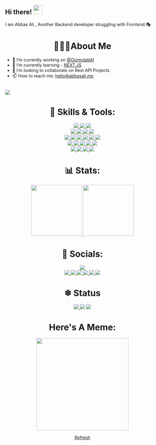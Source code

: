 ## Hi there! <img src="https://user-images.githubusercontent.com/42378118/110234147-e3259600-7f4e-11eb-95be-0c4047144dea.gif" width="30">

I am Abbas Ali , Another Backend developer struggling with Frontend.🎭 
<h1 align="center"> 👨🏻‍💻About Me </h1>

- 🔭 I’m currently working on [@GizmolabAI](https://github.com/gizmolabai)
- 🌱 I’m currently learning - [NEXT.JS]()
- 👯 I’m looking to collaborate on Rest API Projects
- 📫 How to reach me: [hello@abbasali.me](mailto:hello@abbasali.me)

<br>

<img src="https://shields-io-visitor-counter.herokuapp.com/badge?page=&style=for-the-badge">

<h1 align="center"> 🔧 Skills & Tools: </h1>

<p align="center">
  <!-- WEB -->
   <a href="https://html.com/">
    <img src="https://img.shields.io/badge/HTML-E34F26?style=for-the-badge&logo=HTML5&logoColor=white">
  </a>
  <a href="https://www.w3schools.com/css/">
    <img src="https://img.shields.io/badge/CSS-1572B6?style=for-the-badge&logo=CSS3&logoColor=white">
  </a>
  <a href="https://www.javascript.com/">
    <img src="https://img.shields.io/badge/JavaScript-323330?style=for-the-badge&logo=javascript&logoColor=F7DF1E">
  </a>
  <br>
  <!-- FRONTEND -->
   <a href="https://reactjs.org/">
    <img src="https://img.shields.io/badge/react-61DAFB?&style=for-the-badge&logo=react&logoColor=121212">
  </a>
  
   <a href="https://reactjs.org/">
    <img src="https://img.shields.io/badge/next.js-000000?style=for-the-badge&logo=nextdotjs&logoColor=white">
  </a>
  
   <a href="https://tailwindcss.com/">
    <img src="https://img.shields.io/badge/Tailwind_CSS-38B2AC?style=for-the-badge&logo=tailwind-css&logoColor=white">
  </a>
  <a href="https://tailwindcss.com/">
    <img src="https://img.shields.io/badge/Bootstrap-563D7C?style=for-the-badge&logo=bootstrap&logoColor=white">
  </a>
  <br>
  <!-- BACKEND -->
  
  <a href="https://nodejs.org/en/">
    <img src="https://img.shields.io/badge/NODE.JS-339933?style=for-the-badge&logo=Node.js&logoColor=white">
  </a>
    <a href="https://git-scm.com/">
    <img src="https://img.shields.io/badge/git-F05032?&style=for-the-badge&logo=git&logoColor=white">
  </a>
    <a href="https://expressjs.com/">
    <img src="https://img.shields.io/badge/express.js-000000?&style=for-the-badge&logo=Express&logoColor=white">
  </a>
      <a href="https://www.mongodb.com/">
    <img src="https://img.shields.io/badge/MongoDB-4EA94B?style=for-the-badge&logo=mongodb&logoColor=white">
  </a>
       <a href="https://www.npmjs.com/">
    <img src="https://img.shields.io/badge/npm-CB3837?style=for-the-badge&logo=npm&logoColor=white">
  </a>
       <a href="https://www.npmjs.com/">
    <img src="https://img.shields.io/badge/Python-3776AB?style=for-the-badge&logo=python&logoColor=white">
  </a>

  <br>
  <!-- CLOUD -->
     <a href="https://www.npmjs.com/">
    <img src="https://img.shields.io/badge/microsoft%20azure-0089D6?style=for-the-badge&logo=microsoft-azure&logoColor=whit">
  </a>
  <a href="https://nodejs.org/en/">
    <img src="https://img.shields.io/badge/Digital_Ocean-0080FF?style=for-the-badge&logo=DigitalOcean&logoColor=white">
  </a>
  <a href="https://nodejs.org/en/">
    <img src="https://img.shields.io/badge/Heroku-430098?style=for-the-badge&logo=heroku&logoColor=white">
  </a>
    <a href="https://nodejs.org/en/">
    <img src="https://img.shields.io/badge/Netlify-00C7B7?style=for-the-badge&logo=netlify&logoColor=white">
  </a>
   <a href="https://nodejs.org/en/">
    <img src="https://img.shields.io/badge/Vercel-000000?style=for-the-badge&logo=vercel&logoColor=white">
  </a>
<br>
  <!-- TOOLS -->
  <a href="https://code.visualstudio.com/">
    <img src="https://img.shields.io/badge/VS%20Code-007ACC?&style=for-the-badge&logo=visual-studio-code&logoColor=white">
  </a>
  <a href="https://www.google.com/intl/en_in/chrome/">
    <img src="https://img.shields.io/badge/google%20chrome-4285F4?&style=for-the-badge&logo=google%20chrome&logoColor=white">
  </a>
 <a href="https://www.google.com/intl/en_in/chrome/">
    <img src="https://img.shields.io/badge/Windows-0078D6?style=for-the-badge&logo=windows&logoColor=white">
  </a>
   <a href="https://www.google.com/intl/en_in/chrome/">
    <img src="https://img.shields.io/badge/Linux-FCC624?style=for-the-badge&logo=linux&logoColor=black">
  </a>

  <br>
 

   
</p>

<h1 align="center"> 📊 Stats: </h1>

<p align="center">
  <a href="https://github.com/anuraghazra/github-readme-stats">
    <img src="https://github-readme-stats.vercel.app/api?username=gizmo-dev&show_icons=true&bg_color=0d1117&text_color=FFF&border_color=444" height="165">
  </a>
  <a href="https://github.com/anuraghazra/github-readme-stats">
    <img src="https://github-readme-stats.vercel.app/api/top-langs/?username=gizmo-dev&layout=compact&bg_color=0d1117&text_color=FFF&border_color=444"  height="165">
  </a>
  <br>
</p>


<h1 align="center"> 🤝 Socials: </h1>
  <p align="center">
     <a align="center" href="https://buymeacoffee.com/g1zmo">
      <img src="https://img.shields.io/badge/Buy_Me_A_Coffee-FFDD00?style=for-the-badge&logo=buy-me-a-coffee&logoColor=black">
    </a>
    <br>
    <a href="https://twitter.com/gizmo_gg">
      <img src="https://img.shields.io/badge/twitter-1DA1F2?&style=for-the-badge&logo=twitter&logoColor=white">
    </a>
    <a href="https://www.linkedin.com/in/abbas-ali-mehtar-4075a6199/">
      <img src="https://img.shields.io/badge/linkedin-0A66C2?&style=for-the-badge&logo=linkedin&logoColor=white">
    </a>
     <a href="https://www.instagram.com/gizmo_gg/">
      <img src="https://img.shields.io/badge/Instagram-E4405F?style=for-the-badge&logo=instagram&logoColor=white">
    </a>
    <a href="https://blog.abbasali.me/">
      <img src="https://img.shields.io/badge/Hashnode-2962FF?style=for-the-badge&logo=hashnode&logoColor=whitee">
    </a>
     <a href="https://www.youtube.com/channel/UClTrC1sq59NvfKT3L7zG39A">
      <img src="https://img.shields.io/badge/YouTube-FF0000?style=for-the-badge&logo=youtube&logoColor=white">
    </a>
     <a href="https://twitch.tv/itsxgizmo">
      <img src="https://img.shields.io/badge/Twitch-9146FF?style=for-the-badge&logo=twitch&logoColor=white">
    </a>
  </p>






<h1 align="center">❄ Status </h1>
  <p align="center">
    <a href="https://dev.discordprofiles.me/openspotify/428529925750915073">
      <img src="https://dev.discordprofiles.me/badge/spotify/428529925750915073">
    </a>
      <img src="https://dev.discordprofiles.me/badge/vscode/428529925750915073">
      <img src="https://dev.discordprofiles.me/badge/playing/428529925750915073">
      </p>

  


<h1 id="meme" align="center"> Here's A Meme:</h1>
<p align="center"> 
  <img height="300" align="center" src="https://memer-api.live/randommeme">
</p>
<p align="center"> <a href="https://github.com/gizmo-dev">Refresh</a></p>

